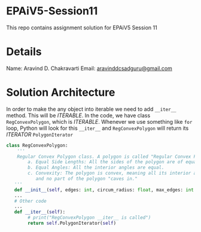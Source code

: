 # EPAiV5-Session11
This repo contains assignment solution for EPAiV5 Session 11

# Details
Name: Aravind D. Chakravarti
Email: aravinddcsadguru@gmail.com

# Solution Architecture
In order to make the any object into iterable we need to add `__iter__` method. This will be *ITERABLE*. In the code, we have class `RegConvexPolygon`, which is *ITERABLE*. Whenever we use something like `for` loop, Python will look for this `__iter__` and `RegConvexPolygon` will return its *ITERATOR* `PolygonIterator`

```python
class RegConvexPolygon:
    '''
    Regular Convex Polygon class. A polygon is called "Regular Convex Polygon" if and only if:
        a. Equal Side Lengths: All the sides of the polygon are of equal length.
        b. Equal Angles: All the interior angles are equal.
        c. Convexity: The polygon is convex, meaning all its interior angles are less than 180 degrees, 
           and no part of the polygon "caves in."
   '''
   def __init__(self, edges: int, circum_radius: float, max_edges: int = 10) -> None:
   ...
   # Other code
   ...
   def __iter__(self):
        # print("RegConvexPolygon __iter__ is called")
        return self.PolygonIterator(self)
```


